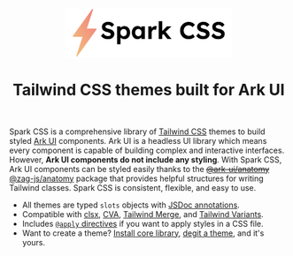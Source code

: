<div align="center">
  <a href="https://github.com/AGS1130/spark-css">
    <picture>
      <source media="(prefers-color-scheme: dark)" srcset="./.github/assets/spark-css-logo-simple-with-text-dark.png" width="300">
      <img alt="Spark CSS logo with text." src="./.github/assets/spark-css-logo-simple-with-text-light.png" width="300">
    </picture>
  </a>
</div>

<h1 align="center">Tailwind CSS themes built for Ark UI</h1>
<br />

Spark CSS is a comprehensive library of [Tailwind CSS](https://tailwindcss.com) themes to build styled [Ark UI](ark-ui.com) components. Ark UI is a headless UI library which means every component is capable of building complex and interactive interfaces. However, **Ark UI components do not include any styling**. With Spark CSS, Ark UI components can be styled easily thanks to the ~~[@ark-ui/anatomy](https://github.com/chakra-ui/ark/commit/9f132ad71ab0a0f725c9743879199ddd10566c4b)~~ [@zag-js/anatomy](https://github.com/chakra-ui/zag/tree/main/packages/anatomy) package that provides helpful structures for writing Tailwind classes. Spark CSS is consistent, flexible, and easy to use.

-   All themes are typed `slots` objects with [JSDoc annotations](https://www.youtube.com/watch?v=zPOHY-cZ1wE).
-   Compatible with [clsx](https://github.com/lukeed/clsx), [CVA](https://cva.style/docs), [Tailwind Merge](https://github.com/dcastil/tailwind-merge), and [Tailwind Variants](https://www.tailwind-variants.org/).
-   Includes [`@apply` directives](https://tailwindcss.com/docs/reusing-styles#extracting-classes-with-apply) if you want to apply styles in a CSS file.
-   Want to create a theme? [Install core library](./pkgs/core), [degit a theme](https://github.com/Rich-Harris/degit), and it's yours.

<!-- TODO: Setup docs -->
